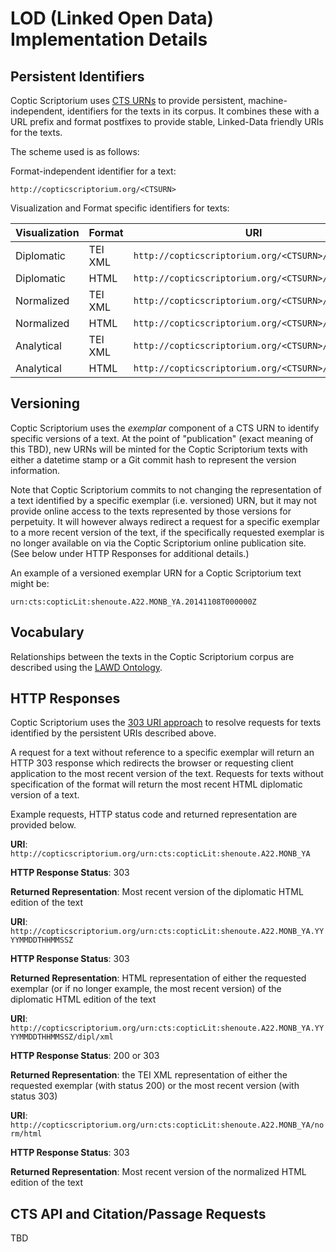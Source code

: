 LOD (Linked Open Data) Implementation Details
===

## Persistent Identifiers

Coptic Scriptorium uses [CTS URNs](http://www.homermultitext.org/hmt-docs/specifications/ctsurn/) to provide persistent, machine-independent, identifiers for the texts in its corpus. It combines these with a URL prefix and format postfixes to provide stable, Linked-Data friendly URIs for the texts.

The scheme used is as follows:

Format-independent identifier for a text:

`http://copticscriptorium.org/<CTSURN>`

Visualization and Format specific identifiers for texts:

__Visualization__ | __Format__ | __URI__
--- | --- | ---
Diplomatic | TEI XML | `http://copticscriptorium.org/<CTSURN>/dipl/xml`
Diplomatic | HTML | `http://copticscriptorium.org/<CTSURN>/dipl/html`
Normalized | TEI XML | `http://copticscriptorium.org/<CTSURN>/norm/xml`
Normalized | HTML | `http://copticscriptorium.org/<CTSURN>/norm/html`
Analytical | TEI XML | `http://copticscriptorium.org/<CTSURN>/ana/xml`
Analytical | HTML | `http://copticscriptorium.org/<CTSURN>/ana/html`

## Versioning

Coptic Scriptorium uses the *exemplar* component of a CTS URN to identify specific versions of a text.  At the point of "publication" (exact meaning of this TBD), new URNs will be minted for the Coptic Scriptorium texts with either a datetime stamp or a Git commit hash to represent the version information.

Note that Coptic Scriptorium commits to not changing the representation of a text identified by a specific exemplar (i.e. versioned) URN, but it may not provide online access to the texts represented by those versions for perpetuity. It will however always redirect a request for a specific exemplar to a more recent version of the text, if the specifically requested exemplar is no longer available on via the Coptic Scriptorium online publication site. (See below under HTTP Responses for additional details.)

An example of a versioned exemplar URN for a Coptic Scriptorium text might be:

`urn:cts:copticLit:shenoute.A22.MONB_YA.20141108T000000Z`

## Vocabulary

Relationships between the texts in the Coptic Scriptorium corpus are described using the [LAWD Ontology](https://github.com/lawdi/LAWD).

## HTTP Responses

Coptic Scriptorium uses the [303 URI approach](http://linkeddatabook.com/editions/1.0/#htoc12) to resolve requests for texts identified by the persistent URIs described above.

A request for a text without reference to a specific exemplar will return an HTTP 303 response which redirects the browser or requesting client application to the most recent version of the text.  Requests for texts without specification of the format will return the most recent HTML diplomatic version of a text.

Example requests, HTTP status code and returned representation are provided below.

__URI__: `http://copticscriptorium.org/urn:cts:copticLit:shenoute.A22.MONB_YA`

__HTTP Response Status__: 303 

__Returned Representation__: Most recent version of the diplomatic HTML edition of the text


__URI__: `http://copticscriptorium.org/urn:cts:copticLit:shenoute.A22.MONB_YA.YYYYMMDDTHHMMSSZ`

__HTTP Response Status__: 303

__Returned Representation__: HTML representation of either the requested exemplar (or if no longer example, the most recent version) of the diplomatic HTML edition of the text


__URI__: `http://copticscriptorium.org/urn:cts:copticLit:shenoute.A22.MONB_YA.YYYYMMDDTHHMMSSZ/dipl/xml`

__HTTP Response Status__: 200 or 303

__Returned Representation__: the TEI XML representation of either the requested exemplar (with status 200) or the most recent version (with status 303)


__URI__: `http://copticscriptorium.org/urn:cts:copticLit:shenoute.A22.MONB_YA/norm/html`

__HTTP Response Status__: 303

__Returned Representation__: Most recent version of the normalized HTML edition of the text


## CTS API and Citation/Passage Requests

TBD



